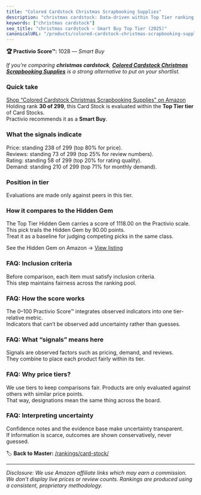 ```yaml
---
title: "Colored Cardstock Christmas Scrapbooking Supplies"
description: "christmas cardstock: Data-driven within Top Tier ranking using the Practivio Score™. Positioned by quality, value, demand, findability, momentum."
keywords: ["christmas cardstock"]
seo_title: "christmas cardstock — Smart Buy Top Tier (2025)"
canonicalURL: "/products/colored-cardstock-christmas-scrapbooking-supplies-B0BBKWC1RQ/"
---
```


**🏆 Practivio Score™:** 1028 — _Smart Buy_


*If you're comparing **christmas cardstock**, **[Colored Cardstock Christmas Scrapbooking Supplies](https://www.amazon.com/dp/B0BBKWC1RQ?tag=practivio-20)** is a strong alternative to put on your shortlist.*
### Quick take
[Shop “Colored Cardstock Christmas Scrapbooking Supplies” on Amazon](https://www.amazon.com/dp/B0BBKWC1RQ?tag=practivio-20)
Holding rank **30 of 299**, this Card Stock is evaluated within the **Top Tier tier** of Card Stocks.  
Practivio recommends it as a **Smart Buy**.

### What the signals indicate
Price: standing 238 of 299 (top 80% for price).  
Reviews: standing 73 of 299 (top 25% for review numbers).  
Rating: standing 58 of 299 (top 20% for rating quality).  
Demand: standing 210 of 299 (top 71% for monthly demand).

### Position in tier
Evaluations are made only against peers in this tier.

### How it compares to the Hidden Gem
The Top Tier Hidden Gem carries a score of 1118.00 on the Practivio scale.  
This pick trails the Hidden Gem by 90.00 points.  
Treat it as a baseline for judging competing picks in the same class.  

See the Hidden Gem on Amazon → [View listing](https://www.amazon.com/dp/B00KKXA3LI?tag=practivio-20)

### FAQ: Inclusion criteria
Before comparison, each item must satisfy inclusion criteria.  
This step maintains fairness across the ranking pool.

### FAQ: How the score works
The 0–100 Practivio Score™ integrates observed indicators into one tier-relative metric.  
Indicators that can’t be observed add uncertainty rather than guesses.

### FAQ: What “signals” means here
Signals are observed factors such as pricing, demand, and reviews.  
They combine to place each product fairly within its tier.

### FAQ: Why price tiers?
We use tiers to keep comparisons fair. Products are only evaluated against others with similar price points.  
That way, designations mean the same thing across the board.

### FAQ: Interpreting uncertainty
Confidence notes and the evidence base make uncertainty transparent.  
If information is scarce, outcomes are shown conservatively, never guessed.


🏷️ **Back to Master:** [/rankings/card-stock/](/rankings/card-stock/)

---
_Disclosure: We use Amazon affiliate links which may earn a commission. We don’t display live prices or review counts. Rankings are produced using a consistent, proprietary methodology._
